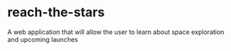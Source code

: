 # reach-the-stars
A web application that will allow the user to learn about space exploration and upcoming launches
